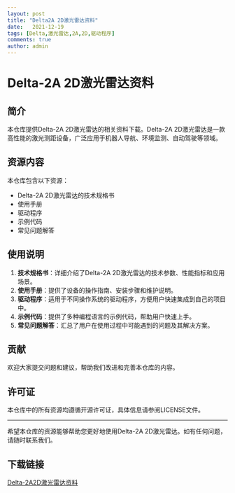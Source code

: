 ```yaml
---
layout: post
title: "Delta2A 2D激光雷达资料"
date:   2021-12-19
tags: [Delta,激光雷达,2A,2D,驱动程序]
comments: true
author: admin
---
```

# Delta-2A 2D激光雷达资料

## 简介
本仓库提供Delta-2A 2D激光雷达的相关资料下载。Delta-2A 2D激光雷达是一款高性能的激光测距设备，广泛应用于机器人导航、环境监测、自动驾驶等领域。

## 资源内容
本仓库包含以下资源：
- Delta-2A 2D激光雷达的技术规格书
- 使用手册
- 驱动程序
- 示例代码
- 常见问题解答

## 使用说明
1. **技术规格书**：详细介绍了Delta-2A 2D激光雷达的技术参数、性能指标和应用场景。
2. **使用手册**：提供了设备的操作指南、安装步骤和维护说明。
3. **驱动程序**：适用于不同操作系统的驱动程序，方便用户快速集成到自己的项目中。
4. **示例代码**：提供了多种编程语言的示例代码，帮助用户快速上手。
5. **常见问题解答**：汇总了用户在使用过程中可能遇到的问题及其解决方案。

## 贡献
欢迎大家提交问题和建议，帮助我们改进和完善本仓库的内容。

## 许可证
本仓库中的所有资源均遵循开源许可证，具体信息请参阅LICENSE文件。

---

希望本仓库的资源能够帮助您更好地使用Delta-2A 2D激光雷达。如有任何问题，请随时联系我们。

## 下载链接

[Delta-2A2D激光雷达资料](https://pan.quark.cn/s/375ecb9b9336)